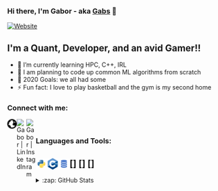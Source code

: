 ### Hi there, I'm Gabor - aka [Gabs][website] 👋

[![Website](https://img.shields.io/badge/website-Home-blue)](gaborbakos.github.io/)

## I'm a Quant, Developer, and an avid Gamer!!

- 🌱 I’m currently learning HPC, C++, IRL
- 👯 I am planning to code up common ML algorithms from scratch
- 🥅 2020 Goals: we all had some
- ⚡ Fun fact: I love to play basketball and the gym is my second home


### Connect with me:

[<img align="left" alt="gaborbakos.github.io" width="22px" src="https://raw.githubusercontent.com/iconic/open-iconic/master/svg/globe.svg" />][website]
[<img align="left" alt="Gabor | LinkedIn" width="22px" src="https://cdn.jsdelivr.net/npm/simple-icons@v3/icons/linkedin.svg" />][linkedin]
[<img align="left" alt="Gabor | Instagram" width="22px" src="https://cdn.jsdelivr.net/npm/simple-icons@v3/icons/instagram.svg" />][instagram]

<br />

### Languages and Tools:

[<img align="left" alt="Python" width="26px" src="https://raw.githubusercontent.com/github/explore/80688e429a7d4ef2fca1e82350fe8e3517d3494d/topics/python/python.png" />]
[<img align="left" alt="C++" width="26px" src="https://raw.githubusercontent.com/github/explore/80688e429a7d4ef2fca1e82350fe8e3517d3494d/topics/cpp/cpp.png" />]
[<img align="left" alt="SQL" width="26px" src="https://raw.githubusercontent.com/github/explore/80688e429a7d4ef2fca1e82350fe8e3517d3494d/topics/sql/sql.png" />]
---


<details>
  <summary>:zap: GitHub Stats</summary>
  <img align="left" alt="GaborBakos's GitHub Stats" src="https://github-readme-stats.codestackr.vercel.app/api?username=GaborBakos&show_icons=true&hide_border=true&theme=radical" />
</details>




[website]: https://gaborbakos.github.io/
[instagram]: https://www.instagram.com/bakosgabor23/
[linkedin]: https://www.linkedin.com/in/gaborbakos23/